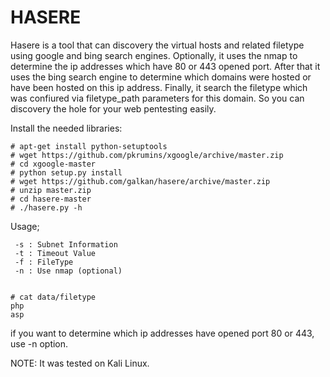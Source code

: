 HASERE
================

Hasere is a tool that can discovery the virtual hosts and related filetype using google and bing search engines. Optionally, it uses the nmap to determine the ip addresses which have 80 or 443 opened port. After that it uses the bing search engine to determine which domains were hosted or have been hosted on this ip address. Finally, it search the filetype which was confiured via filetype_path parameters for this domain. So you can discovery the hole for your web pentesting easily.

Install the needed libraries:

    # apt-get install python-setuptools  
    # wget https://github.com/pkrumins/xgoogle/archive/master.zip
    # cd xgoogle-master
    # python setup.py install
    # wget https://github.com/galkan/hasere/archive/master.zip
    # unzip master.zip
    # cd hasere-master
    # ./hasere.py -h
    
Usage;

     -s : Subnet Information
     -t : Timeout Value
     -f : FileType
     -n : Use nmap (optional)
     
     
    # cat data/filetype
    php
    asp
    
 
 if you want to determine which ip addresses have opened port 80 or 443, use -n option.
 
    
 
NOTE: It was tested on Kali Linux.


